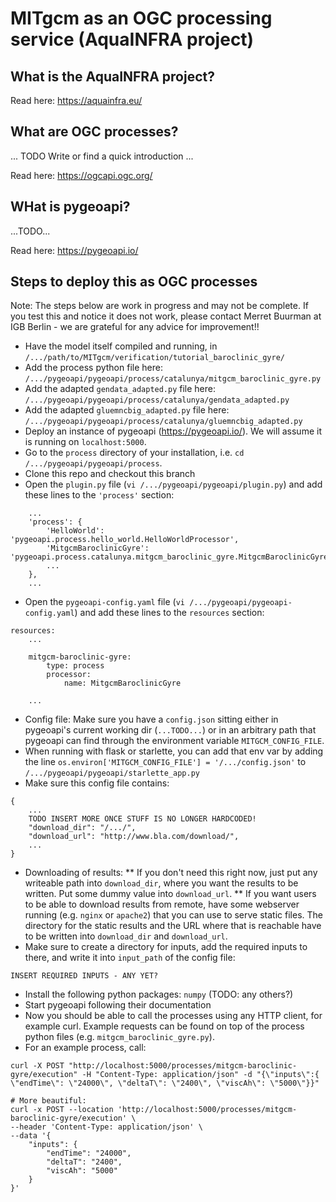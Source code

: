 # MITgcm as an OGC processing service (AquaINFRA project)

## What is the AquaINFRA project?

Read here: https://aquainfra.eu/

## What are OGC processes?

... TODO Write or find a quick introduction ...

Read here: https://ogcapi.ogc.org/

## WHat is pygeoapi?

...TODO...

Read here: https://pygeoapi.io/

## Steps to deploy this as OGC processes

Note: The steps below are work in progress and may not be complete. If you test this and notice it does not work, please contact Merret Buurman at IGB Berlin - we are grateful for any advice for improvement!!

* Have the model itself compiled and running, in `/.../path/to/MITgcm/verification/tutorial_baroclinic_gyre/`
* Add the process python file here: `/.../pygeoapi/pygeoapi/process/catalunya/mitgcm_baroclinic_gyre.py`
* Add the adapted `gendata_adapted.py` file here: `/.../pygeoapi/pygeoapi/process/catalunya/gendata_adapted.py`
* Add the adapted `gluemncbig_adapted.py` file here: `/.../pygeoapi/pygeoapi/process/catalunya/gluemncbig_adapted.py`
* Deploy an instance of pygeoapi (https://pygeoapi.io/). We will assume it is running on `localhost:5000`.
* Go to the `process` directory of your installation, i.e. `cd /.../pygeoapi/pygeoapi/process`.
* Clone this repo and checkout this branch
* Open the `plugin.py` file (`vi /.../pygeoapi/pygeoapi/plugin.py`) and add these lines to the `'process'` section:

```
    ...
    'process': {
        'HelloWorld': 'pygeoapi.process.hello_world.HelloWorldProcessor',
        'MitgcmBaroclinicGyre': 'pygeoapi.process.catalunya.mitgcm_baroclinic_gyre.MitgcmBaroclinicGyreProcessor'
        ...
    },
    ...
```

* Open the `pygeoapi-config.yaml` file (`vi /.../pygeoapi/pygeoapi-config.yaml`) and add these lines to the `resources` section:

```
resources:
    ...

    mitgcm-baroclinic-gyre:
        type: process
        processor:
            name: MitgcmBaroclinicGyre

    ...
```

* Config file: Make sure you have a `config.json` sitting either in pygeoapi's current working dir (`...TODO...`) or in an arbitrary path that pygeoapi can find through the environment variable `MITGCM_CONFIG_FILE`.
* When running with flask or starlette, you can add that env var by adding the line `os.environ['MITGCM_CONFIG_FILE'] = '/.../config.json'` to `/.../pygeoapi/pygeoapi/starlette_app.py`
* Make sure this config file contains:

```
{
	...
	TODO INSERT MORE ONCE STUFF IS NO LONGER HARDCODED!
	"download_dir": "/.../",
	"download_url": "http://www.bla.com/download/",
    ...
}
```

* Downloading of results:
** If you don't need this right now, just put any writeable path into `download_dir`, where you want the results to be written. Put some dummy value into `download_url`.
** If you want users to be able to download results from remote, have some webserver running (e.g. `nginx` or `apache2`) that you can use to serve static files. The directory for the static results and the URL where that is reachable have to be written into `download_dir` and `download_url`.
* Make sure to create a directory for inputs, add the required inputs to there, and write it into `input_path` of the config file:

```
INSERT REQUIRED INPUTS - ANY YET?
```

* Install the following python packages: `numpy` (TODO: any others?)
* Start pygeoapi following their documentation
* Now you should be able to call the processes using any HTTP client, for example curl. Example requests can be found on top of the process python files (e.g. `mitgcm_baroclinic_gyre.py`).
* For an example process, call:


```
curl -X POST "http://localhost:5000/processes/mitgcm-baroclinic-gyre/execution" -H "Content-Type: application/json" -d "{\"inputs\":{ \"endTime\": \"24000\", \"deltaT\": \"2400\", \"viscAh\": \"5000\"}}"

# More beautiful:
curl -x POST --location 'http://localhost:5000/processes/mitgcm-baroclinic-gyre/execution' \
--header 'Content-Type: application/json' \
--data '{
    "inputs": {
        "endTime": "24000",
        "deltaT": "2400",
        "viscAh": "5000"
    }
}'

```


